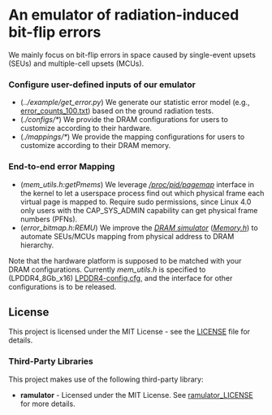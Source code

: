 # An emulator of radiation-induced bit-flip errors
We mainly focus on bit-flip errors in space caused by single-event upsets (SEUs) and multiple-cell upsets (MCUs).

### Configure user-defined inputs of our emulator
- (*../example/get_error.py*) We generate our statistic error model (e.g., [error_counts_100.txt](../example/error_counts_100.txt)) based on the ground radiation tests.
- (*./configs/\**) We provide the DRAM configurations for users to customize according to their hardware.
- (*./mappings/\**) We provide the mapping configurations for users to customize according to their DRAM memory.

### End-to-end error Mapping
- (*mem_utils.h:getPmems*) We leverage *[/proc/pid/pagemap](https://www.kernel.org/doc/Documentation/vm/pagemap.txt)* interface in the kernel to let a userspace process find out which physical frame each virtual page is mapped to. Require sudo permissions, since Linux 4.0 only users with the CAP_SYS_ADMIN capability can get physical frame numbers (PFNs).
- (*error_bitmap.h:REMU*) We improve the *[DRAM simulator](https://github.com/CMU-SAFARI/ramulator)* (*[Memory.h](./src/Memory.h)*) to automate SEUs/MCUs mapping from physical address to DRAM hierarchy.

Note that the hardware platform is supposed to be matched with your DRAM configurations.
Currently *mem_utils.h* is specified to (LPDDR4_8Gb_x16) [LPDDR4-config.cfg](./configs/LPDDR4-config.cfg), and the interface for other configurations is to be released.

## License
This project is licensed under the MIT License - see the [LICENSE](../LICENSE) file for details.

### Third-Party Libraries

This project makes use of the following third-party library:

- **ramulator** - Licensed under the MIT License. See [ramulator_LICENSE](../licenses/ramulator_LICENSE) for more details.
